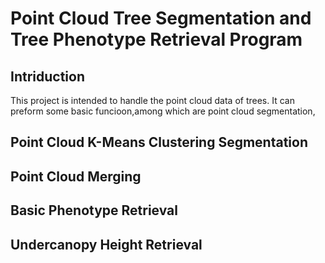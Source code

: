# Point Cloud Tree Segmentation and Tree Phenotype Retrieval Program
## Intriduction
This project is intended to handle the point cloud data of trees. It can preform some basic funcioon,among which are point cloud segmentation, 

## Point Cloud K-Means Clustering Segmentation

## Point Cloud Merging

## Basic Phenotype Retrieval

## Undercanopy Height Retrieval

